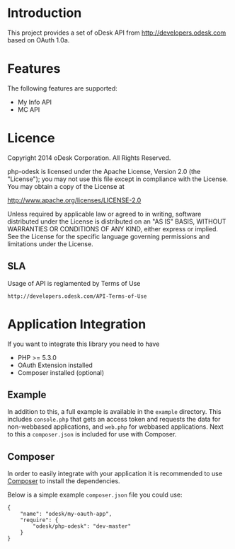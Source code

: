 # Introduction
This project provides a set of oDesk API from http://developers.odesk.com
 based on OAuth 1.0a.

# Features
The following features are supported:

* My Info API
* MC API

# Licence

Copyright 2014 oDesk Corporation. All Rights Reserved.

php-odesk is licensed under the Apache License, Version 2.0 (the "License");
you may not use this file except in compliance with the License.
You may obtain a copy of the License at

http://www.apache.org/licenses/LICENSE-2.0

Unless required by applicable law or agreed to in writing, software
distributed under the License is distributed on an "AS IS" BASIS,
WITHOUT WARRANTIES OR CONDITIONS OF ANY KIND, either express or implied.
See the License for the specific language governing permissions and
limitations under the License.

## SLA
Usage of API is reglamented by Terms of Use

    http://developers.odesk.com/API-Terms-of-Use

# Application Integration
If you want to integrate this library you need to have

* PHP >= 5.3.0
* OAuth Extension installed
* Composer installed (optional)

## Example
In addition to this, a full example is available in the `example` directory. 
This includes `console.php` that gets an access token and requests the data
for non-webbased applications, and `web.php` for webbased applications.
Next to this a `composer.json` is included for use with Composer.

## Composer
In order to easily integrate with your application it is recommended to use
[Composer](https://getcomposer.org) to install the dependencies.

Below is a simple example `composer.json` file you could use:

    {
        "name": "odesk/my-oauth-app",
        "require": {
            "odesk/php-odesk": "dev-master"
        }
    }
